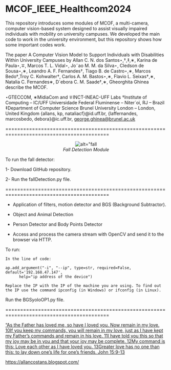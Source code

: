 # MCOF_IEEE_Healthcom2024
This repository introduces some modules of MCOF, a multi-camera, computer vision-based system designed to assist visually impaired individuals with mobility on university campuses. We developed the main code to work in the university environment, but this repository shows how some important codes work.

The paper A Computer Vision Model to Support Individuals with Disabilities Within University Campuses by Allan C. N. dos Santos⋆,†,‡,∗, Karina de Paula⋆,∓, Marcos T. L. Vidal⋆, Jo˜ao M. M. da Silva⋆, Cledson de Sousa⋆,∗,
Leandro A. F. Fernandes†, Tiago B. de Castro⋆,∗, Marcos Bedo†,Troy C. Kohwalter†, Carlos A. M. Bastos⋆,∗, Flavio L. Seixas†,∗, Natalia C. Fernandes∗, D´ebora C. M. Saade†,∗, Gheorghita Ghinea describe the MCOF.

⋆GTECCOM, ∗MidiaCom and ∓INCT-INEAC-UFF Labs
†Institute of Computing – IC/UFF
Universidade Federal Fluminense – Niter´oi, RJ – Brazil
‡Department of Computer Science
Brunel University London – London, United Kingdom
{allans, kp, nataliacf}@id.uff.br, {laffernandes, marcosbedo, debora}@ic.uff.br, george.ghinea@brunel.ac.uk

=========================================================================================

<p align="center">
  <img alt=alt="fall detection demo1 gif" src="Gif_long.gif">
  
  <br>
    <em>Fall Detection Module</em>
</p>

To run the fall detector:

1- Download GitHub repository.

2- Run the fallDetection.py file.

=========================================================================================

- Application of filters, motion detector and BGS (Background Subtractor).

- Object and Animal Detection

- Person Detector and Body Points Detector

- Access and process the camera stream with OpenCV and send it to the browser via HTTP.

To run:

    In the line of code:
    
    ap.add_argument("-i", "--ip", type=str, required=False, default='192.168.47.147',
          help="ip address of the device")
    
    Replace the IP with the IP of the machine you are using. To find out the IP use the command ipconfig (in Windows) or ifconfig (in Linux).
    
Run the BGSyoloOP1.py file.    


=========================================================================================

 [“As the Father has loved me, so have I loved you. Now remain in my love. 10If you keep my commands, you will remain in my love, just as I have kept my Father’s commands and remain in his love. 11I have told you this so that my joy may be in you and that your joy may be complete. 12My command is this: Love each other as I have loved you. 13Greater love has no one than this: to lay down one’s life for one’s friends. John 15:9-13](https://www.bible.com/bible/111/JHN.15.NIV)

 https://allancostans.blogspot.com/
